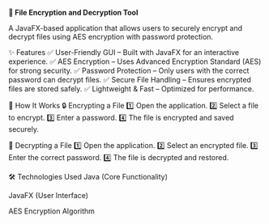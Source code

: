**🔐 File Encryption and Decryption Tool**

A JavaFX-based application that allows users to securely encrypt and decrypt files using AES encryption with password protection.

✨ Features
✅ User-Friendly GUI – Built with JavaFX for an interactive experience.
✅ AES Encryption – Uses Advanced Encryption Standard (AES) for strong security.
✅ Password Protection – Only users with the correct password can decrypt files.
✅ Secure File Handling – Ensures encrypted files are stored safely.
✅ Lightweight & Fast – Optimized for performance.

📌 How It Works
🔒 Encrypting a File
1️⃣ Open the application.
2️⃣ Select a file to encrypt.
3️⃣ Enter a password.
4️⃣ The file is encrypted and saved securely.

🔑 Decrypting a File
1️⃣ Open the application.
2️⃣ Select an encrypted file.
3️⃣ Enter the correct password.
4️⃣ The file is decrypted and restored.

🛠 Technologies Used
Java (Core Functionality)

JavaFX (User Interface)

AES Encryption Algorithm
